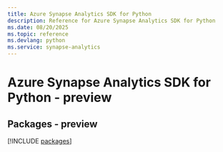 ```yaml
---
title: Azure Synapse Analytics SDK for Python
description: Reference for Azure Synapse Analytics SDK for Python
ms.date: 08/20/2025
ms.topic: reference
ms.devlang: python
ms.service: synapse-analytics
---
```

# Azure Synapse Analytics SDK for Python - preview
## Packages - preview
[!INCLUDE [packages](synapse-analytics-index.md)]
